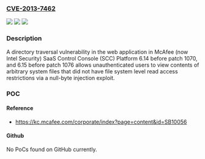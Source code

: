 ### [CVE-2013-7462](https://cve.mitre.org/cgi-bin/cvename.cgi?name=CVE-2013-7462)
![](https://img.shields.io/static/v1?label=Product&message=SaaS%20Control%20Console%20(SCC)%20Platform&color=blue)
![](https://img.shields.io/static/v1?label=Version&message=6.14%20before%20patch%201070%2C%20and%206.15%20before%20patch%201076%20&color=brightgreen)
![](https://img.shields.io/static/v1?label=Vulnerability&message=A%20directory%20traversal%20vulnerability&color=brightgreen)

### Description

A directory traversal vulnerability in the web application in McAfee (now Intel Security) SaaS Control Console (SCC) Platform 6.14 before patch 1070, and 6.15 before patch 1076 allows unauthenticated users to view contents of arbitrary system files that did not have file system level read access restrictions via a null-byte injection exploit.

### POC

#### Reference
- https://kc.mcafee.com/corporate/index?page=content&id=SB10056

#### Github
No PoCs found on GitHub currently.

